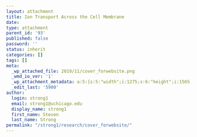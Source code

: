 ```yaml
---
layout: attachment
title: Ion Transport Across the Cell Membrane
date: 
type: attachment
parent_id: '93'
published: false
password: ''
status: inherit
categories: []
tags: []
meta:
  _wp_attached_file: 2019/11/cover_forwebsite.png
  _wmd_io_ver: '1'
  _wp_attachment_metadata: a:5:{s:5:"width";i:1275;s:6:"height";i:1565;s:4:"file";s:28:"2019/11/cover_forwebsite.png";s:5:"sizes";a:4:{s:9:"thumbnail";a:4:{s:4:"file";s:28:"cover_forwebsite-150x150.png";s:5:"width";i:150;s:6:"height";i:150;s:9:"mime-type";s:9:"image/png";}s:6:"medium";a:4:{s:4:"file";s:28:"cover_forwebsite-244x300.png";s:5:"width";i:244;s:6:"height";i:300;s:9:"mime-type";s:9:"image/png";}s:12:"medium_large";a:4:{s:4:"file";s:28:"cover_forwebsite-768x943.png";s:5:"width";i:768;s:6:"height";i:943;s:9:"mime-type";s:9:"image/png";}s:5:"large";a:4:{s:4:"file";s:29:"cover_forwebsite-834x1024.png";s:5:"width";i:834;s:6:"height";i:1024;s:9:"mime-type";s:9:"image/png";}}s:10:"image_meta";a:12:{s:8:"aperture";s:1:"0";s:6:"credit";s:0:"";s:6:"camera";s:0:"";s:7:"caption";s:0:"";s:17:"created_timestamp";s:1:"0";s:9:"copyright";s:0:"";s:12:"focal_length";s:1:"0";s:3:"iso";s:1:"0";s:13:"shutter_speed";s:1:"0";s:5:"title";s:0:"";s:11:"orientation";s:1:"0";s:8:"keywords";a:0:{}}}
  _edit_last: '5900'
author:
  login: strong1
  email: strong1@uchicago.edu
  display_name: strong1
  first_name: Steven
  last_name: Strong
permalink: "/strong1/research/cover_forwebsite/"
---
```


